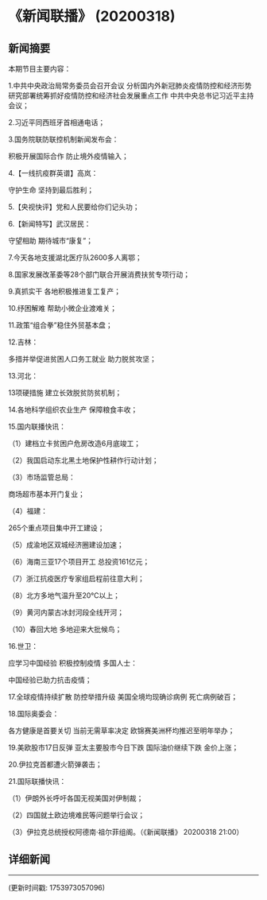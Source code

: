 # 《新闻联播》 (20200318)

## 新闻摘要

本期节目主要内容：

1.中共中央政治局常务委员会召开会议 分析国内外新冠肺炎疫情防控和经济形势 研究部署统筹抓好疫情防控和经济社会发展重点工作 中共中央总书记习近平主持会议；

2.习近平同西班牙首相通电话；

3.国务院联防联控机制新闻发布会：

积极开展国际合作 防止境外疫情输入；

4.【一线抗疫群英谱】高岚：

守护生命 坚持到最后胜利；

5.【央视快评】党和人民要给你们记头功；

6.【新闻特写】武汉居民：

守望相助 期待城市“康复”；

7.今天各地支援湖北医疗队2600多人离鄂；

8.国家发展改革委等28个部门联合开展消费扶贫专项行动；

9.真抓实干 各地积极推进复工复产；

10.纾困解难 帮助小微企业渡难关；

11.政策“组合拳”稳住外贸基本盘；

12.吉林：

多措并举促进贫困人口务工就业 助力脱贫攻坚；

13.河北：

13项硬措施 建立长效脱贫防贫机制；

14.各地科学组织农业生产 保障粮食丰收；

15.国内联播快讯：

（1）建档立卡贫困户危房改造6月底竣工；

（2）我国启动东北黑土地保护性耕作行动计划；

（3）市场监管总局：

商场超市基本开门复业；

（4）福建：

265个重点项目集中开工建设；

（5）成渝地区双城经济圈建设加速；

（6）海南三亚17个项目开工 总投资161亿元；

（7）浙江抗疫医疗专家组启程前往意大利；

（8）北方多地气温升至20℃以上；

（9）黄河内蒙古冰封河段全线开河；

（10）春回大地 多地迎来大批候鸟；

16.世卫：

应学习中国经验 积极控制疫情 多国人士：

中国经验已助力抗击疫情；

17.全球疫情持续扩散 防控举措升级 美国全境均现确诊病例 死亡病例破百；

18.国际奥委会：

各方健康是首要关切 当前无需草率决定 欧锦赛美洲杯均推迟至明年举办；

19.美欧股市17日反弹 亚太主要股市今日下跌 国际油价继续下跌 金价上涨；

20.伊拉克首都遭火箭弹袭击；

21.国际联播快讯：

（1）伊朗外长呼吁各国无视美国对伊制裁；

（2）四国就土欧边境难民等问题举行会议；

（3）伊拉克总统授权阿德南·祖尔菲组阁。（《新闻联播》 20200318 21:00）

## 详细新闻

---

(更新时间戳: 1753973057096)


